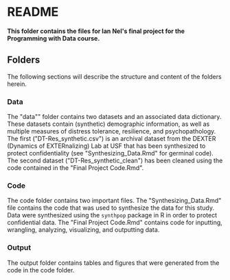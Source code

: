 # README

**This folder contains the files for Ian Nel's final project for the Programming with Data course.**

## Folders

The following sections will describe the structure and content of the folders herein.

### Data 

The "data"" folder contains two datasets and an associated data dictionary. These datasets contain (synthetic) demographic information, as well as multiple measures of distress tolerance, resilience, and psychopathology. The first ("DT-Res_synthetic.csv") is an archival dataset from the DEXTER (Dynamics of EXTERnalizing) Lab at USF that has been synthesized to protect confidentiality (see "Synthesizing_Data.Rmd" for germinal code). The second dataset ("DT-Res_synthetic_clean") has been cleaned using the code contained in the "Final Project Code.Rmd". 

### Code 

The code folder contains two important files. The "Synthesizing_Data.Rmd" file contains the code that was used to synthesize the data for this study. Data were synthesized using the ```synthpop``` package in R in order to protect confidential data. The "Final Project Code.Rmd" contains code for inputting, wrangling, analyzing, visualizing, and outputting data.

### Output 

The output folder contains tables and figures that were generated from the code in the code folder. 